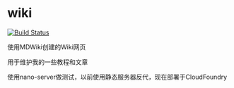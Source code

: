 # wiki

[![Build Status](https://travis-ci.org/Soontao/wiki.svg?branch=master)](https://travis-ci.org/Soontao/wiki)

使用MDWiki创建的Wiki网页

用于维护我的一些教程和文章

使用nano-server做测试，以前使用静态服务器反代，现在部署于CloudFoundry


